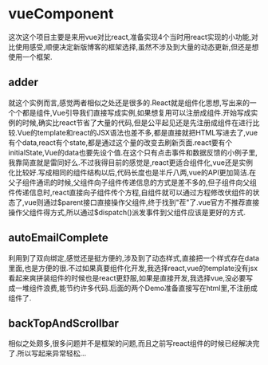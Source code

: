 # vueComponent
这次这个项目主要是来用vue对比react,准备实现4个当时用react实现的小功能,对比使用感受,顺便决定新版博客的框架选择,虽然不涉及到大量的动态更新,但还是想使用一个框架.
## adder
就这个实例而言,感觉两者相似之处还是很多的.React就是组件化思想,写出来的一个个都是组件,Vue引导我们直接写成实例,如果想复用可以注册成组件.开始写成实例的时候,确实比react节省了大量的代码,但是公平起见还是先注册成组件在进行比较.Vue的template和react的JSX语法也差不多,都是直接就把HTML写进去了,vue有个data,react有个state,都是通过这个量的改变去刷新页面.react要有个initialState,Vue的data也要先设个值.在这个只有点击事件和数据反馈的小例子里,我靠简直就是雷同好么.不过我得目前的感觉是,react更适合组件化,vue还是实例化比较好.写成相同的组件结构以后,代码长度也是半斤八两,vue的API更加简洁.在父子组件通讯的时候,父组件向子组件传递信息的方式是差不多的,但子组件向父组件传递信息时,react直接向子组件传个方程,自组件就可以通过方程修改伏组件的状态了,vue则通过$parent接口直接操作父组件,终于找到"茬"了.vue官方不推荐直接操作父组件得方式,所以通过$dispatch()派发事件到父组件应该是更好的方式.
## autoEmailComplete
利用到了双向绑定,感觉还是挺方便的,涉及到了动态样式,直接把一个样式存在data里面,也是方便的很.不过如果真要组件化开发,我选择react,vue的template没有jsx看起来爽拼装组件的时候也是react更舒服,如果是直接开发,我选择vue,没必要写成一堆组件浪费,能节约许多代码.后面的两个Demo准备直接写在html里,不注册成组件了.
## backTopAndScrollbar
相似之处颇多,很多问题并不是框架的问题,而且之前写react组件的时候已经解决完了.所以写起来异常轻松... 
